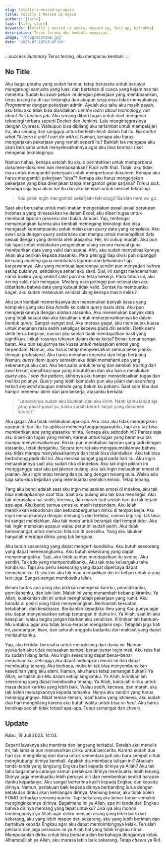 ```yaml
---
slug: totally-i-messed-up-again
title: Totally I Messed Up Again
authors: [farid]
tags: [life, story]
keywords: [totally i messed up again, messed up, fuck up, bithubby]
description: Terus terang aku kembali mengacau.
image: "/blog/mistake.jpg"
date: "2023-07-19T03:47:00"
---
```


:::success _Summary_
Terus terang, aku mengacau kembali.
:::

<!-- truncate -->

## No Title

Aku bagai perahu yang sudah hancur, tetap berusaha untuk berlayar mengarungi samudra yang luas, dan bertahan di cuaca yang kejam nan tak menentu. Sudah ku awali pekan ini dengan pekerjaan yang membosankan, terus terang itu di luar bidangku dan akupun sejujurnya tidak menyukainya. _Programmer_ dengan pekerjaan admin. Ayolah aku tahu aku masih payah, aku tahu aku tidak bisa diandalkan. _Let me learn about technology, not about this tedious job_. Aku senang diberi tugas untuk riset mengenai teknologi terbaru seperti Docker dan Jenkins. Lalu mengintegrasinya dengan Cypress. Walaupun bisa dibilang aku terlambat untuk mempelajari itu, aku senang dan sanggup untuk berlelah-lelah dalam hal itu. _No matter what I'll learn it until I can do with it_. Namun, kenapa aku harus mengerjakan pekerjaan yang remeh seperti itu? Baiklah tak mengapa aku akan berusaha untuk menyelesaikannya agar aku bisa kembali riset mengenai teknologinya.

Namun nahas, kenapa setelah itu aku diperintahkan untuk memperbarui dokumen-dokumen nan membosankan? _Fuck with that_. Tidak, aku tidak mau untuk mengambil pekerjaan untuk memperbarui dokumen. Kenapa aku harus mengambil pekerjaan "sisa"? Kenapa aku harus mengerjakan pekerjaan yang bisa dikerjakan tanpa mengambil gelar sarjana? _This is sick_. Semoga saja lupa akan hal itu dan aku kembali untuk meriset teknologi.

> Kau yakin ingin mengambil pekerjaan teknologi? Baiklah _here we go_.

Saat aku berusaha untuk mati-matian mengerjakan pasal-pasal peraturan Indonesia yang dimasukkan ke dalam Excel, aku diberi tugas untuk membuat laporan presensi dari bulan Januari. Yap, terdengar menyenangkan karena aku kembali memegang teknologi dan bisa mengasah kemampuanku untuk melakukan _query_ data yang kompleks. Aku awali saja dengan _query_ sederhana dan mampu untuk menampilkan data sesuai dengan yang diminta oleh atasanku. Hei, ini cukup mudah. Aku pun tak luput untuk melakukan pengecekan ulang secara manual guna memberikan data yang valid dan sesuai. Ahh, aku sudah menyelesaikannya. Akan aku berikan kepada atasanku. Para petinggi tiap divisi pun dipanggil ke ruang _meeting_ guna membahas laporan dari kehadiran tiap karyawannya. Aku yang membuat laporannya sendiri pun menyadari bahwa setiap bulannya, setidaknya sehari aku sakit. Sial, ini sangat mencemarkan nama baikku yang sedikit sakit pun aku tetap bekerja. Pada tahun ini, aku sering sakit ntah mengapa. _Meeting_ para petinggi pun selesai dan aku diberitahu bahwa data yang kubuat tidak valid. Sontak itu membuatku kaget, aku sudah melakukan validasi ulang kenapa masih keliru?

Aku pun kembali memeriksanya dan menemukan banyak kasus yang kompleks yang aku bisa _handle_ ke dalam _query_ basis data. Aku pun mengerjakannya dengan arahan atasanku. Aku menemukan banyak data yang tidak sesuai dan aku kesulitan untuk menerjemahkannya ke dalam bentuk _query_. Sangat-sangat sial. Aku merasa gagal, aku merasa tak kuasa untuk menahan rasa sedih sekaligus kecewa pada diri sendiri. Detik demi detik terus berjalan, namun aku seolah tidak mendapatkan hasil yang signifikan. Inikah rasanya tekanan dalam dunia kerja? Benar-benar sangat berat. Aku pun sejujurnya tak kuasa untuk meluapkan emosi yang terpendam. Namun, aku harus tetap menyelesaikan semua pekerjaanku dengan profesional. Aku harus menahan emosiku dan tetap berjuang. Namun, _query_ demi _query_ semakin aku tidak memahami apa yang sebenarnya aku cari. Aku berusaha untuk tenang dan kembali _tracing_ dari awal terkait spesifikasi apa yang dibutuhkan dan aku harus melakukan _query_ apa. _I saw the pattern_, akhirnya aku hampir menyelesaikan tugas dan melihat polanya. _Query_ yang lebih kompleks pun aku jalani dan _searching_ terkait _keyword_ ataupun metode yang belum ku pahami. Saat sore tiba dan hampir menemui akhir dari jam bekerja, atasanku berkata:

> "Laporannya sudah aku buatkan dan aku kirim. Nanti kamu lanjut aja yang pasal-pasal ya, kalau sudah berarti lanjut yang dokumen tutorial."

Aku gagal. Aku tidak melakukan apa-apa. Aku rasa aku tidak mengerjakan apapun di hari itu. Itu aplikasi memang tanggungjawabku, tapi aku tak bisa memberikan apa yang atasanku minta. Kenapa aku sebodoh ini? Pantas saja aku diberikan tugas yang remeh, karena untuk tugas yang berat aku tak mampu menyelesaikannya. Bosku pun membahas laporan yang tadi dengan atasanku, tidak denganku. Secara tersirat aku mengasumsikannya bahwa aku tidak mampu menyelesaikannya dan tidak bisa diandalkan. Aku tak bisa berbohong pada diri ini. Aku merasa sangat gagal pada hari itu. Aku ingin meluapkannya saat aku sudah tiba di indekos. Aku tak ingin pikiran ini mengganggu saat aku perjalanan pulang, aku tak ingin meluapkan emosi di jalanan. Aku ingin tetap tenang dan pulang dengan tenang pula. Walau ada saja satu-dua kejadian yang membuatku semakin emosi. Tetap tenang.

Yang aku benci adalah saat aku ingin meluapkan emosi di indekos, aku tak bisa meluapkannya saat tiba. Saat aku pulang aku tak bisa menangis. Aku tak merasakan hal sedih, kecewa, dan marah tadi seolah hari itu tak terjadi apa-apa. Aku benci semua emosiku masih terpendam. Aku lelah memikirkan kebodohan dan ketiadabergunaan diriku di tempat kerja. Aku ingin meluapkannya dengan menangis dan tertidur, namun lagi-lagi tak bisa. Ini sangat melelahkan. Aku tak _mood_ untuk beranjak dari tempat tidur. Aku tak ingin memakan apapun walau perut ini sudah perih. Aku tidak bersemangat untuk mencari hiburan di ponselku. Yang aku lakukan hanyalah meratapi diriku yang tak berguna.

Aku butuh seseorang yang dapat mengerti kondisiku. Aku butuh seseorang yang dapat menenangkanku. Aku butuh seseorang yang dapat menyemangatiku. Tapi, aku tidak pantas mendapatkan itu semua. Aku sendiri. Tak ada yang memperdulikanku. Aku tak mau keluargaku tahu kondisiku. Tapi aku perlu seseorang yang dapat dipercaya dapat memahamiku. Di sisi lain aku tak mau menjadikan diri ini beban untuk orang lain juga. Sangat-sangat membuatku lelah.

Belum tuntas apa yang aku pikirkan mengenai karirku, pendidikanku, pernikahanku, dan lain-lain. Malah ini yang menambah beban pikiranku. Ya Allah, kuatkanlah diri ini untuk menghadapi pekerjaan yang rumit. Aku berada di posisi yang tidak menyenangkan. Berikanlah kekuatan, ketabahan, dan kesabaran. Berikanlah kepadaku ilmu yang Kau punya agar aku dapat menyelesaikan setiap tantangan di dunia ini. Ya Allah, saat ini aku kesepian, walau begitu jangan biarkan aku sendirian. Kirimkan lah bantuan-Mu untukku agar aku tidak terus-terusan mengalami sepi. Tetaplah jaga hati ini, pandangan, lisan, dan seluruh anggota badanku dari maksiat yang dapat menjauhkanku.

Yap, aku tertidur berusaha untuk menghilang dari dunia ini. Namun syukurlah aku tidak merasakan sampai benar-benar ingin mati. Aku rasa hal itu sudah hilang lama. Aku ingin seseorang dapat benar-benar memahamiku, sehingga aku dapat meluapkan emosi ini dan dapat membuatku tenang. Aku berkaca, muka ini tak bisa menyembunyikan kesedihan yang aku alami. Namun, aku harus tetap semangat bukan? Ya Allah, sertailah diri-Mu dalam setiap langkahku. Ya Allah, kirimkan lah seseorang yang dapat membuatku tenang. Ya Allah, bantulah diriku untuk masa depan karirku yang lebih baik. Walau sedih, kecewa, dan marah, aku tak boleh meluapkannya kepada temanku. Hanya aku sendiri yang harus menanggungnya. Maaf teman-teman, maaf kamu yang istimewa, aku sudah dua hari menghilang karena aku butuh waktu untuk bisa _re-heal_. Aku harus bersikap seolah tidak terjadi apa-apa. Tetap semangat dan _cheers_.

## Update

Rabu, 19 Juli 2023. 14:03.

Seperti layaknya aku meminta dan langsung terkabul. Setelah aku menulis ini, tak lama ia pun menawarkan diriku untuk bercerita. Karena sudah dua hari aku menghilang dari dunia untuk sementara jadi aku baru sempat untuk menghubungi dirinya kembali. Apakah dia membaca tulisan ini? Ataukah tanda-tanda yang langsung Engkau beri kepada dirinya ya Allah? Aku tak tahu bagaimana caranya namun perlakuan dirinya membuatku lebih tenang. Dirinya juga membuatku lebih percaya diri dan memberikan sedikit harapan dariku kepadanya. Aku sangat berterima kasih kepada Engkau dan kepada dirinya. Namun, perlakuan baik kepada dirinya berbanding lurus dengan ketakutan diriku akan kehilangan dirinya. Memang benar, aku tidak boleh FOMO terhadap seorang wanita. Tapi sekarang aku benar-benar semakin menginginkannya dirinya. Bagaimana ini ya Allah, apa ini tanda dari Engkau bahwa dirinya memang yang tepat untukku? Jika iya aku mohon bimbingannya ya Allah agar diriku menjadi orang yang lebih baik dari sekarang, aku yang lebih mapan dari sekarang, aku yang lebih beriman dan bertakwa kepada Engkau agar aku dapat membimbingnya kelak. Teruslah pelihara dan jaga perasaan ini ya Allah hal yang tidak Engkau ridhai. Mampukanlah diriku untuk bisa bersama dan berbahagia dengannya kelak. Alhamdulillah ya Allah, aku merasa lebih baik sekarang. Tetap _cheers_ ya Rid.
